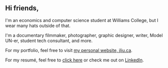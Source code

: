 ## Hi friends,

I'm an economics and computer science student at Williams College, but I wear many hats outside of that. 

I'm a documentary filmmaker, photographer, graphic designer, writer, Model UN-er, student tech consultant, and more.

For my portfolio, feel free to visit [my personal website, jliu.ca](https://jliu.ca).

For my resumé, feel free to [click here](/JasonLiuResume.pdf) or check me out on [LinkedIn](http://linkedin.com/in/jason-liu-williams).